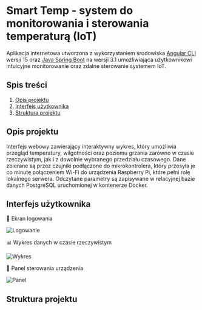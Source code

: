 # Smart Temp - system do monitorowania i sterowania temperaturą (IoT)

Aplikacja internetowa utworzona z wykorzystaniem środowiska [Angular CLI](https://github.com/angular/angular-cli) wersji 15 oraz [Java Spring Boot](https://github.com/spring-projects/spring-boot) na wersji 3.1 umożliwiająca użytkownikowi intuicyjne monitorowanie oraz zdalne sterowanie systemem IoT. 

## Spis treści

1. [Opis projektu](#l1)
2. [Interfejs użytkownika](#l2)
3. [Struktura projektu](#l3)

<a id="l1"></a>
## Opis projektu

Interfejs webowy zawierający interaktywny wykres, który umożliwia przegląd temperatury, wilgotności oraz poziomu grzania zarówno w czasie rzeczywistym, jak i z dowolnie wybranego przedziału czasowego. Dane zbierane są przez czujniki podłączone do mikrokontrolera, który przesyła je co minutę połączeniem Wi-Fi do urządzenia Raspberry Pi, które pełni rolę lokalnego serwera. Odczytane parametry są zapisywane w relacyjnej bazie danych PostgreSQL uruchomionej w kontenerze Docker.


<a id="l2"></a>
## Interfejs użytkownika

🔐 Ekran logowania

![Logowanie](frontend/images/logowanie.png)

📊 Wykres danych w czasie rzeczywistym

![Wykres](frontend/images/wykres.png)

🔧 Panel sterowania urządzenia

![Panel](frontend/images/panel.png)

<a id="l3"></a>
## Struktura projektu
